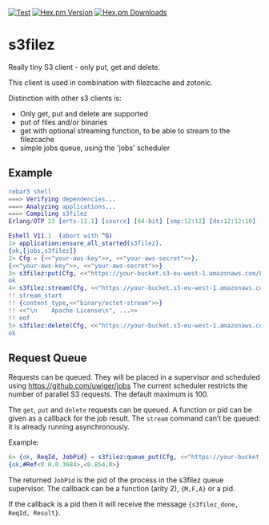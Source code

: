 [![Test](https://github.com/mworrell/s3filez/workflows/Test/badge.svg)](https://github.com/mworrell/s3filez/actions)
[![Hex.pm Version](https://img.shields.io/hexpm/v/s3filez.svg)](https://hex.pm/packages/s3filez)
[![Hex.pm Downloads](https://img.shields.io/hexpm/dt/s3filez.svg)](https://hex.pm/packages/s3filez)

s3filez
=======

Really tiny S3 client - only put, get and delete.

This client is used in combination with filezcache and zotonic.

Distinction with other s3 clients is:

 * Only get, put and delete are supported
 * put of files and/or binaries
 * get with optional streaming function, to be able to stream to the filezcache
 * simple jobs queue, using the 'jobs' scheduler

Example
-------

```erlang
rebar3 shell
===> Verifying dependencies...
===> Analyzing applications...
===> Compiling s3filez
Erlang/OTP 23 [erts-11.1] [source] [64-bit] [smp:12:12] [ds:12:12:10] [async-threads:1] [hipe]

Eshell V11.1  (abort with ^G)
1> application:ensure_all_started(s3filez).
{ok,[jobs,s3filez]}
2> Cfg = {<<"your-aws-key">>, <<"your-aws-secret">>}.
{<<"your-aws-key">>, <<"your-aws-secret">>}
3> s3filez:put(Cfg, <<"https://your-bucket.s3-eu-west-1.amazonaws.com/LICENSE">>, {filename, "LICENSE"}).
ok
4> s3filez:stream(Cfg, <<"https://your-bucket.s3-eu-west-1.amazonaws.com/LICENSE">>, fun(X) -> io:format("!! ~p~n", [X]) end).
!! stream_start
!! {content_type,<<"binary/octet-stream">>}
!! <<"\n    Apache License\n", ...>>
!! eof
5> s3filez:delete(Cfg, <<"https://your-bucket.s3-eu-west-1.amazonaws.com/LICENSE">>).
ok
```

Request Queue
-------------

Requests can be queued. They will be placed in a supervisor and scheduled using https://github.com/uwiger/jobs
The current scheduler restricts the number of parallel S3 requests. The default maximum is 100.

The `get`, `put` and `delete` requests can be queued. A function or pid can be given as a callback for the job result.
The `stream` command can’t be queued: it is already running asynchronously.

Example:

```erlang
6> {ok, ReqId, JobPid} = s3filez:queue_put(Cfg, <<"https://your-bucket.s3-eu-west-1.amazonaws.com/LICENSE">>, {filename, 10175, "LICENSE"}, fun(ReqId, Result) -> nop end).
{ok,#Ref<0.0.0.3684>,<0.854.0>}
```

The returned `JobPid` is the pid of the process in the s3filez queue supervisor.
The callback can be a function (arity 2), `{M,F,A}` or a pid.

If the callback is a pid then it will receive the message `{s3filez_done, ReqId, Result}`.

